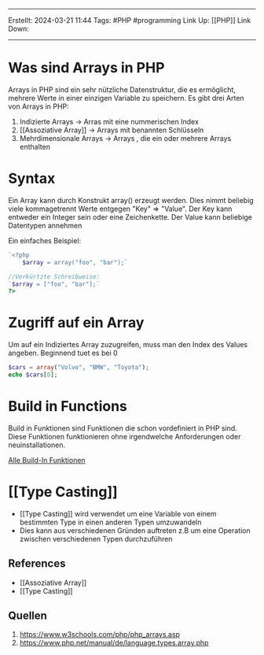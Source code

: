 
--- 
Erstellt: 2024-03-21    11:44 
Tags: #PHP #programming 
Link Up: [[PHP]]
Link Down: 

--- 
# Was sind Arrays in PHP
Arrays in PHP sind ein sehr nützliche Datenstruktur, die es ermöglicht, mehrere Werte in einer einzigen Variable zu speichern. 
Es gibt drei Arten von Arrays in PHP:
1. Indizierte Arrays -> Arras mit eine nummerischen Index
2. [[Assoziative Array]] -> Arrays mit benannten Schlüsseln
3. Mehrdimensionale Arrays -> Arrays , die ein oder mehrere Arrays enthalten


# Syntax
Ein Array kann durch Konstrukt array() erzeugt werden. Dies nimmt beliebig viele kommagetrennt Werte entgegen "Key"  => "Value". 
Der Key kann entweder ein Integer sein oder eine Zeichenkette. Der Value kann beliebige Datentypen annehmen

Ein einfaches Beispiel:
```php
`<?php   
	$array = array("foo", "bar");`

//Verkürtzte Schreibweise:
`$array = ["foo", "bar"];`
?>
```

# Zugriff auf ein Array
Um auf ein Indiziertes Array zuzugreifen, muss man den Index des Values angeben. Beginnend tuet es bei 0
```php
$cars = array("Volvo", "BMW", "Toyota");
echo $cars[0];
```

# Build in Functions
Build in Funktionen sind Funktionen die schon vordefiniert in PHP sind. Diese Funktionen funktionieren ohne irgendwelche Anforderungen oder neuinstallationen.

[Alle Build-In Funktionen](https://www.php.net/manual/en/indexes.functions.php)

# [[Type Casting]]
- [[Type Casting]] wird verwendet um eine Variable von einem bestimmten Type in einen anderen Typen umzuwandeln 
- Dies kann aus verschiedenen Gründen auftreten z.B um eine Operation zwischen verschiedenen Typen durchzuführen


## References
- [[Assoziative Array]]
- [[Type Casting]]

## Quellen
1. https://www.w3schools.com/php/php_arrays.asp
2. https://www.php.net/manual/de/language.types.array.php